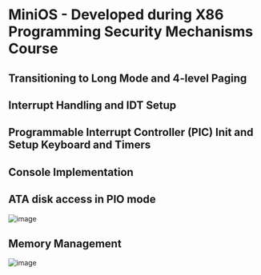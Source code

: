 # MiniOS - Developed during X86 Programming Security Mechanisms Course

## Transitioning to Long Mode and 4-level Paging
## Interrupt Handling and IDT Setup
## Programmable Interrupt Controller (PIC) Init and Setup Keyboard and Timers
## Console Implementation
## ATA disk access in PIO mode
![image](https://github.com/user-attachments/assets/7a469919-7d52-40b1-8265-c9d48b57bb0a)

## Memory Management
![image](https://github.com/user-attachments/assets/60fac56a-9ce3-4c52-9b19-9838f918c8b5)


